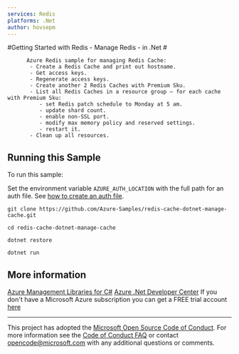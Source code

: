 ```yaml
---
services: Redis
platforms: .Net
author: hovsepm
---
```


#Getting Started with Redis - Manage Redis - in .Net #

          Azure Redis sample for managing Redis Cache:
           - Create a Redis Cache and print out hostname.
           - Get access keys.
           - Regenerate access keys.
           - Create another 2 Redis Caches with Premium Sku.
           - List all Redis Caches in a resource group – for each cache with Premium Sku:
              - set Redis patch schedule to Monday at 5 am.
              - update shard count.
              - enable non-SSL port.
              - modify max memory policy and reserved settings.
              - restart it.
           - Clean up all resources.


## Running this Sample ##

To run this sample:

Set the environment variable `AZURE_AUTH_LOCATION` with the full path for an auth file. See [how to create an auth file](https://github.com/Azure/azure-sdk-for-net/blob/Fluent/AUTH.md).

    git clone https://github.com/Azure-Samples/redis-cache-dotnet-manage-cache.git

    cd redis-cache-dotnet-manage-cache

    dotnet restore

    dotnet run

## More information ##

[Azure Management Libraries for C#](https://github.com/Azure/azure-sdk-for-net/tree/Fluent)
[Azure .Net Developer Center](https://azure.microsoft.com/en-us/develop/net/)
If you don't have a Microsoft Azure subscription you can get a FREE trial account [here](http://go.microsoft.com/fwlink/?LinkId=330212)

---

This project has adopted the [Microsoft Open Source Code of Conduct](https://opensource.microsoft.com/codeofconduct/). For more information see the [Code of Conduct FAQ](https://opensource.microsoft.com/codeofconduct/faq/) or contact [opencode@microsoft.com](mailto:opencode@microsoft.com) with any additional questions or comments.